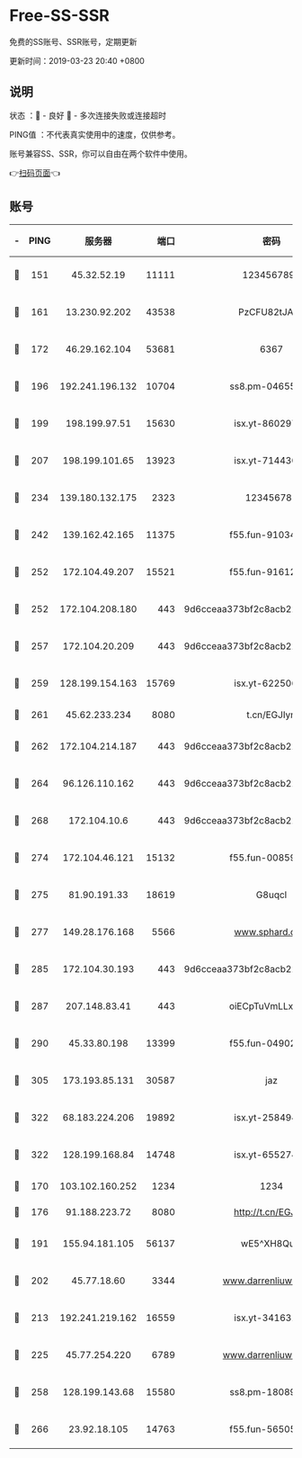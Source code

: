 # Free-SS-SSR

免费的SS账号、SSR账号，定期更新

更新时间：2019-03-23 20:40 +0800

## 说明

状态     ：🙂 - 良好 🙁 - 多次连接失败或连接超时

PING值   ：不代表真实使用中的速度，仅供参考。

账号兼容SS、SSR，你可以自由在两个软件中使用。

👉[扫码页面](https://liesauer.github.io/Free-SS-SSR/)👈

## 账号

|-|PING|服务器|端口|密码|加密方式|区域|
|:----:|:----:|:-----:|-----:|:----:|:----:|:----:|
|🙂|151|45.32.52.19|11111|1234567890|aes-256-cfb|JP|
|🙂|161|13.230.92.202|43538|PzCFU82tJAdZ|aes-256-cfb|JP|
|🙂|172|46.29.162.104|53681|6367|aes-128-ctr|RU|
|🙂|196|192.241.196.132|10704|ss8.pm-04655152|aes-256-cfb|US|
|🙂|199|198.199.97.51|15630|isx.yt-86029776|aes-256-cfb|US|
|🙂|207|198.199.101.65|13923|isx.yt-71443072|aes-256-cfb|US|
|🙂|234|139.180.132.175|2323|123456789|aes-256-cfb|SG|
|🙂|242|139.162.42.165|11375|f55.fun-91034656|aes-256-cfb|SG|
|🙂|252|172.104.49.207|15521|f55.fun-91612366|aes-256-cfb|SG|
|🙂|252|172.104.208.180|443|9d6cceaa373bf2c8acb22e60b6a58be6|aes-256-cfb|US|
|🙂|257|172.104.20.209|443|9d6cceaa373bf2c8acb22e60b6a58be6|aes-256-cfb|US|
|🙂|259|128.199.154.163|15769|isx.yt-62250628|aes-256-cfb|SG|
|🙂|261|45.62.233.234|8080|t.cn/EGJIyrl|rc4-md5|CA|
|🙂|262|172.104.214.187|443|9d6cceaa373bf2c8acb22e60b6a58be6|aes-256-cfb|US|
|🙂|264|96.126.110.162|443|9d6cceaa373bf2c8acb22e60b6a58be6|aes-256-cfb|US|
|🙂|268|172.104.10.6|443|9d6cceaa373bf2c8acb22e60b6a58be6|aes-256-cfb|US|
|🙂|274|172.104.46.121|15132|f55.fun-00859364|aes-256-cfb|SG|
|🙂|275|81.90.191.33|18619|G8uqcl|aes-256-cfb|US|
|🙂|277|149.28.176.168|5566|www.sphard.com|aes-256-cfb|AU|
|🙂|285|172.104.30.193|443|9d6cceaa373bf2c8acb22e60b6a58be6|aes-256-cfb|US|
|🙂|287|207.148.83.41|443|oiECpTuVmLLxk4Ts|aes-256-cfb|AU|
|🙂|290|45.33.80.198|13399|f55.fun-04902399|aes-256-cfb|US|
|🙂|305|173.193.85.131|30587|jaz|aes-256-cfb|US|
|🙂|322|68.183.224.206|19892|isx.yt-25849474|aes-256-cfb|SG|
|🙂|322|128.199.168.84|14748|isx.yt-65527491|aes-256-cfb|SG|
|🙂|170|103.102.160.252|1234|1234|rc4-md5|JP|
|🙂|176|91.188.223.72|8080|http://t.cn/EGJIyrl|rc4-md5|RU|
|🙂|191|155.94.181.105|56137|wE5^XH8Quw|aes-256-cfb|US|
|🙂|202|45.77.18.60|3344|www.darrenliuwei.com|aes-256-cfb|JP|
|🙂|213|192.241.219.162|16559|isx.yt-34163162|aes-256-cfb|US|
|🙂|225|45.77.254.220|6789|www.darrenliuwei.com|aes-256-cfb|SG|
|🙂|258|128.199.143.68|15580|ss8.pm-18089615|aes-256-cfb|SG|
|🙂|266|23.92.18.105|14763|f55.fun-56505886|aes-256-cfb|US|
